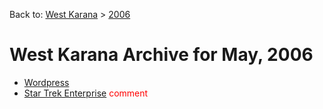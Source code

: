 Back to: [West Karana](/posts/westkarana.md) > [2006](/posts/2006/westkarana.md)
# West Karana Archive for May, 2006

* [Wordpress](144.md) <span style="color:red;"></span>
* [Star Trek Enterprise](143.md) <span style="color:red;">comment</span>

